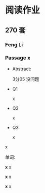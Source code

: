 # 阅读作业

## 270 套

### Feng Li

### Passage x

- Abstract:

  3分05  没问题

- Q1

  x

- Q2

  x

- Q3

  x

x

单词:

**x** x

**x** x

**x** x